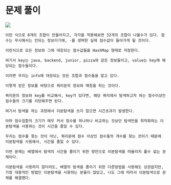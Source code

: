 # 문제 풀이

![](https://img1.daumcdn.net/thumb/R1280x0/?scode=mtistory2&fname=https%3A%2F%2Fblog.kakaocdn.net%2Fdn%2FbTF1sy%2FbtszuEuW9aE%2F5z2hspPKzfMB4YcXTHuCV1%2Fimg.png)
```text
이런 식으로 8개의 조합이 만들어지고, 각각을 적용해보면 32개의 조합이 나올수가 있다. 점수는 무시해서는 안되는 정보이기에, -를 생략한 실제 점수값이 들어가게 될 것이다.

이런식으로 모든 정보와 그에 대응되는 점수값들을 HashMap 형태로 저장한다.

여기서 key는 java, backend, junior, pizza와 같은 정보들이고, value는 key에 해당되는 점수들이다.

이러면 우리는 info에 대응되는 모든 조합과 점수들을 알고 있다.

이렇게 얻은 정보를 바탕으로 쿼리문의 정보와 매칭을 하는 것이다.

쿼리문의 정보와 key를 비교해서, key가 있다면, 해당 쿼리에서 탐색하고자 하는 점수이상인 점수들의 크기를 리턴해주면 된다.

여기서 탐색을 하는 과정에서 이분탐색을 쓰지 않으면 시간초과가 발생한다.

아마 점수집합의 크기가 매우 커서 점수를 하나하나 비교하는 것보단 탐색만을 최적화하는 이분탐색을 사용하는 것이 시간을 줄일 수 있다.

우리는 점수를 찾는 것이 아닌, 쿼리문에 점수 이상인 점수들의 개수를 찾는 것이기 때문에 이분탐색을 사용해서, 시간을 줄일 수 있다.

이번 문제는 배열에서 탐색의 시간을 줄이기 위한 방안으로 이분탐색을 떠올리지 풀수 없는 문제이다.

이분탐색을 사용하지 않더라도, 배열의 탐색을 줄이기 위한 다른방법을 사용해도 상관없지만, 가장 대중적인 방법인 이분탐색을 사용하는 분들이 많았고, 나도 그에 따라서 이분탐색으로 문제를 해결했다.
```